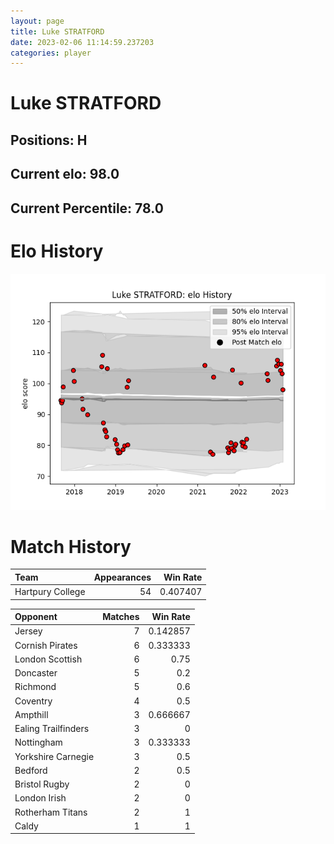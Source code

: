 ```yaml
---  
layout: page  
title: Luke STRATFORD  
date: 2023-02-06 11:14:59.237203  
categories: player  
---
```

# Luke STRATFORD

## Positions: H

## Current elo: 98.0

## Current Percentile: 78.0

# Elo History


![elo history](history_LukeSTRATFORD.png)
# Match History


| Team             |   Appearances |   Win Rate |
|:-----------------|--------------:|-----------:|
| Hartpury College |            54 |   0.407407 |

| Opponent            |   Matches |   Win Rate |
|:--------------------|----------:|-----------:|
| Jersey              |         7 |   0.142857 |
| Cornish Pirates     |         6 |   0.333333 |
| London Scottish     |         6 |   0.75     |
| Doncaster           |         5 |   0.2      |
| Richmond            |         5 |   0.6      |
| Coventry            |         4 |   0.5      |
| Ampthill            |         3 |   0.666667 |
| Ealing Trailfinders |         3 |   0        |
| Nottingham          |         3 |   0.333333 |
| Yorkshire Carnegie  |         3 |   0.5      |
| Bedford             |         2 |   0.5      |
| Bristol Rugby       |         2 |   0        |
| London Irish        |         2 |   0        |
| Rotherham Titans    |         2 |   1        |
| Caldy               |         1 |   1        |